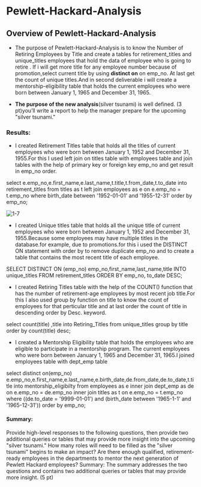 # Pewlett-Hackard-Analysis
## Overview of Pewlett-Hackard-Analysis
* The purpose of Pewlett-Hackard-Analysis is to know the Number of Retiring Employees by Title and create a tables for retirement_titles and unique_titles employees that hold the data of employee who is going to retire . If i will get more title for any employee number because of promotion,select current title by using **distinct on** on emp_no. At last get the count of unique titles.And in second deliverable i will create a mentorship-eligibility table that holds the current employees who were born between January 1, 1965 and December 31, 1965.

* **The purpose of the new analysis**(silver tsunami) is well defined. (3 pt)you’ll write a report to help the manager prepare for the upcoming "silver tsunami."

### Results: 
* I created Retirement Titles table that holds all the titles of current employees who were born between January 1, 1952 and December 31, 1955.For this I used left join on titles table with employees table and join tables with the help of primary key or foreign key emp_no and get result in emp_no order.

select e.emp_no,e.first_name,e.last_name,t.title,t.from_date,t.to_date  into retirement_titles from titles as t left join employees as e on e.emp_no = t.emp_no
where birth_date between '1952-01-01' and '1955-12-31' order by emp_no;

![1-7](https://user-images.githubusercontent.com/90277142/139183566-ef1e7672-3318-4ec2-8b55-b50d07a5a14b.png)

* I created Unique titles table that holds all the unique title of current employees who were born between January 1, 1952 and December 31, 1955.Because some employees may have multiple titles in the database.for example, due to promotions.for this i used the DISTINCT ON statement with order by to remove duplicate emp_no and  to create a table that contains the most recent title of each employee. 

SELECT DISTINCT ON (emp_no) emp_no,first_name,last_name,title   INTO unique_titles  FROM retirement_titles  ORDER BY emp_no, to_date DESC;


* I created Retiring Titles table with the help of the COUNT() function that has the number of retirement-age employees by most recent job title.For this I also used group by function on title to know the count of employees for that perticular title and at last order the count of title in descending order by Desc. keyword. 

select count(title) ,title  into Retiring_Titles  from unique_titles  group by title order by count(title) desc;

* I created a Mentorship Eligibility table that holds the employees who are eligible to participate in a mentorship program. The current employees who were born between January 1, 1965 and December 31, 1965.I joined employees table with dept_emp table

select distinct on(emp_no) e.emp_no,e.first_name,e.last_name,e.birth_date,de.from_date,de.to_date,t.title 
into mentorship_eligibilty
from employees as e
inner join dept_emp as de on e.emp_no = de.emp_no
inner join titles as t on e.emp_no = t.emp_no
where ((de.to_date = '9999-01-01') and (birth_date between '1965-1-1' and '1965-12-31'))
order by emp_no;

#### Summary:
Provide high-level responses to the following questions, then provide two additional queries or tables that may provide more insight into the upcoming "silver tsunami."
How many roles will need to be filled as the "silver tsunami" begins to make an impact?
Are there enough qualified, retirement-ready employees in the departments to mentor the next generation of Pewlett Hackard employees?
Summary:
The summary addresses the two questions and contains two additional queries or tables that may provide more insight. (5 pt)






